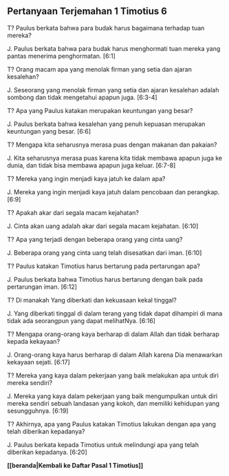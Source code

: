 ﻿## Pertanyaan Terjemahan 1 Timotius 6 ##

T? Paulus berkata bahwa para budak harus bagaimana terhadap tuan mereka?

J. Paulus berkata bahwa para budak harus menghormati tuan mereka yang pantas menerima penghormatan. [6:1]

T? Orang macam apa yang menolak firman yang setia dan ajaran kesalehan?

J. Seseorang yang menolak firman yang setia dan ajaran kesalehan adalah sombong dan tidak mengetahui apapun juga. [6:3-4]

T? Apa yang Paulus katakan merupakan keuntungan yang besar?

J. Paulus berkata bahwa kesalehan yang penuh kepuasan merupakan keuntungan yang besar. [6:6]

T? Mengapa kita seharusnya merasa puas dengan makanan dan pakaian?

J. Kita seharusnya merasa puas karena kita tidak membawa apapun juga ke dunia, dan tidak bisa membawa apapun juga keluar. [6:7-8]

T? Mereka yang ingin menjadi kaya jatuh ke dalam apa?

J. Mereka yang ingin menjadi kaya jatuh dalam pencobaan dan perangkap. [6:9]

T? Apakah akar dari segala macam kejahatan?

J. Cinta akan uang adalah akar dari segala macam kejahatan. [6:10]

T? Apa yang terjadi dengan beberapa orang yang cinta uang?

J. Beberapa orang yang cinta uang telah disesatkan dari iman. [6:10]

T? Paulus katakan Timotius harus bertarung pada pertarungan apa?

J. Paulus berkata bahwa Timotius harus bertarung dengan baik pada pertarungan iman. [6:12]

T? Di manakah Yang diberkati dan kekuasaan kekal tinggal?

J. Yang diberkati tinggal di dalam terang yang tidak dapat dihampiri di mana tidak ada seorangpun yang dapat melihatNya. [6:16]

T? Mengapa orang-orang kaya berharap di dalam Allah dan tidak berharap kepada kekayaan?

J. Orang-orang kaya harus berharap di dalam Allah karena Dia menawarkan kekayaan sejati. [6:17]

T? Mereka yang kaya dalam pekerjaan yang baik melakukan apa untuk diri mereka sendiri?

J. Mereka yang kaya dalam pekerjaan yang baik mengumpulkan untuk diri mereka sendiri sebuah landasan yang kokoh, dan memiliki kehidupan yang sesungguhnya. [6:19]

T? Akhirnya, apa yang Paulus katakan Timotius lakukan dengan apa yang telah diberikan kepadanya?

J. Paulus berkata kepada Timotius untuk melindungi apa yang telah diberikan kepadanya. [6:20]

__[[beranda|Kembali ke Daftar Pasal 1 Timotius]]__

